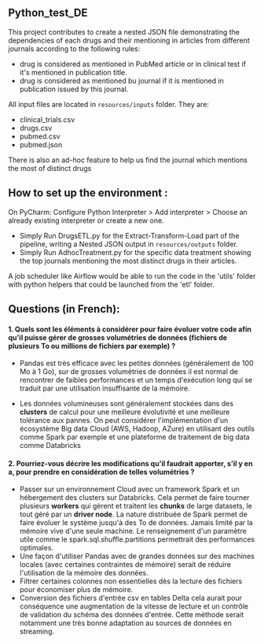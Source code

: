## Python_test_DE

This project contributes to create a nested JSON file demonstrating the dependencies of each drugs and their mentioning in articles from different journals according to the following rules:
* drug is considered as mentioned in PubMed article or in clinical test if it's mentioned in publication title.
* drug is considered as mentioned bu journal if it is mentioned in publication issued by this journal.

All input files are located in ```resources/inputs``` folder.
They are: 
 - clinical_trials.csv
 - drugs.csv
 - pubmed.csv
 - pubmed.json

There is also an ad-hoc feature to help us find the journal which mentions the most of distinct drugs

## How to set up the environment : 

On PyCharm:
Configure Python Interpreter > Add interpreter > Choose an already existing interpreter or create a new one.

* Simply Run DrugsETL.py for the Extract-Transform-Load part of the pipeline, writing a Nested JSON output in ```resources/outputs``` folder.
* Simply Run AdhocTreatment.py for the specific data treatment showing the top journals mentioning the most distinct drugs in their articles.

A job scheduler like Airflow would be able to run the code in the 'utils' folder with python helpers that could be launched from the 'etl' folder.




##
## Questions (in French):


#### 1. Quels sont les éléments à considérer pour faire évoluer votre code afin qu’il puisse gérer de grosses volumétries de données (fichiers de plusieurs To ou millions de fichiers par exemple) ? ###


* Pandas est très efficace avec les petites données (généralement de 100 Mo à 1 Go), sur de grosses volumétries de données il est normal de rencontrer de faibles performances et un temps d'exécution long qui se traduit par une utilisation insuffisante de la mémoire.
  
* Les données volumineuses sont généralement stockées dans des **clusters** de calcul pour une meilleure évolutivité et une meilleure tolérance aux pannes. On peut considérer l'implémentation d'un écosystème Big data Cloud (AWS, Hadoop, AZure) en utilisant des outils comme Spark par exemple et une plateforme de traitement de big data comme Databricks


#### 2. Pourriez-vous décrire les modifications qu’il faudrait apporter, s’il y en a, pour prendre en considération de telles volumétries ? ###

* Passer sur un environnement Cloud avec un framework Spark et un hébergement des clusters sur Databricks. Cela permet de faire tourner plusieurs **workers** qui gèrent et traitent les **chunks** de large datasets, le tout géré par un **driver node**. La nature distribuée de Spark permet de faire évoluer le système jusqu'à des To de données. Jamais limité par la mémoire vive d'une seule machine. Le renseignement d'un paramètre utile comme le spark.sql.shuffle.partitions permettrait des performances optimales.
* Une façon d'utiliser Pandas avec de grandes données sur des machines locales (avec certaines contraintes de mémoire) serait de réduire l'utilisation de la mémoire des données.
* Filtrer certaines colonnes non essentielles dès la lecture des fichiers pour économiser plus de mémoire.
* Conversion des fichiers d'entrée csv en tables Delta cela aurait pour conséquence une augmentation de la vitesse de lecture et un contrôle de validation du schéma des données d'entrée. Cette méthode serait notamment une très bonne adaptation au sources de données en streaming.

